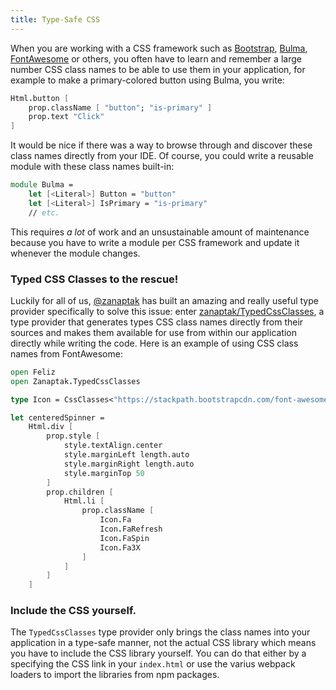 ```yaml
---
title: Type-Safe CSS
---
```


When you are working with a CSS framework such as [Bootstrap](https://getbootstrap.com/), [Bulma](https://bulma.io/), [FontAwesome](https://fontawesome.com/) or others, you often have to learn and remember a large number CSS class names to be able to use them in your application, for example to make a primary-colored button using Bulma, you write:
```fs
Html.button [
    prop.className [ "button"; "is-primary" ]
    prop.text "Click"
]
```
It would be nice if there was a way to browse through and discover these class names directly from your IDE. Of course, you could write a reusable module with these class names built-in:
```fs
module Bulma =
    let [<Literal>] Button = "button"
    let [<Literal>] IsPrimary = "is-primary"
    // etc.
```
This requires *a lot* of work and an unsustainable amount of maintenance because you have to write a module per CSS framework and update it whenever the module changes.

### Typed CSS Classes to the rescue!

Luckily for all of us, [@zanaptak](https://github.com/zanaptak) has built an amazing and really useful type provider specifically to solve this issue: enter [zanaptak/TypedCssClasses](https://github.com/zanaptak/TypedCssClasses), a type provider that generates types CSS class names directly from their sources and makes them available for use from within our application directly while writing the code. Here is an example of using CSS class names from FontAwesome:

```fs
open Feliz
open Zanaptak.TypedCssClasses

type Icon = CssClasses<"https://stackpath.bootstrapcdn.com/font-awesome/4.7.0/css/font-awesome.min.css", Naming.PascalCase>

let centeredSpinner =
    Html.div [
        prop.style [
            style.textAlign.center
            style.marginLeft length.auto
            style.marginRight length.auto
            style.marginTop 50
        ]
        prop.children [
            Html.li [
                prop.className [
                    Icon.Fa
                    Icon.FaRefresh
                    Icon.FaSpin
                    Icon.Fa3X
                ]
            ]
        ]
    ]
```

### Include the CSS yourself.

The `TypedCssClasses` type provider only brings the class names into your application in a type-safe manner, not the actual CSS library which means you have to include the CSS library yourself. You can do that either by a specifying the CSS link in your `index.html` or use the varius webpack loaders to import the libraries from npm packages.